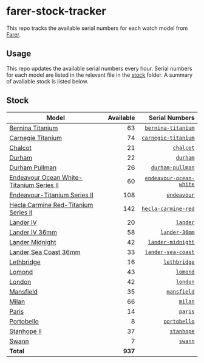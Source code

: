 # farer-stock-tracker

This repo tracks the available serial numbers for each watch model from [Farer](https://farer.com).

## Usage

This repo updates the available serial numbers every hour. Serial numbers for each model are listed in the relevant file in the [stock](./stock) folder. A summary of available stock is listed below.

## Stock

| Model | Available | Serial Numbers |
| ----- | --------: | -------------: |
| [Bernina Titanium](https://usd.farer.com/products/bernina-titanium) | 63 | [`bernina-titanium`](./stock/bernina-titanium) |
| [Carnegie Titanium](https://usd.farer.com/products/carnegie-titanium) | 74 | [`carnegie-titanium`](./stock/carnegie-titanium) |
| [Chalcot](https://usd.farer.com/products/chalcot) | 21 | [`chalcot`](./stock/chalcot) |
| [Durham](https://usd.farer.com/products/durham) | 22 | [`durham`](./stock/durham) |
| [Durham Pullman](https://usd.farer.com/products/durham-pullman) | 26 | [`durham-pullman`](./stock/durham-pullman) |
| [Endeavour Ocean White-Titanium Series II](https://usd.farer.com/products/endeavour-ocean-white) | 60 | [`endeavour-ocean-white`](./stock/endeavour-ocean-white) |
| [Endeavour-Titanium Series II](https://usd.farer.com/products/endeavour) | 108 | [`endeavour`](./stock/endeavour) |
| [Hecla Carmine Red-Titanium Series II](https://usd.farer.com/products/hecla-carmine-red) | 142 | [`hecla-carmine-red`](./stock/hecla-carmine-red) |
| [Lander IV](https://usd.farer.com/products/lander) | 20 | [`lander`](./stock/lander) |
| [Lander IV 36mm](https://usd.farer.com/products/lander-36mm) | 58 | [`lander-36mm`](./stock/lander-36mm) |
| [Lander Midnight](https://usd.farer.com/products/lander-midnight) | 42 | [`lander-midnight`](./stock/lander-midnight) |
| [Lander Sea Coast 36mm](https://usd.farer.com/products/lander-sea-coast) | 33 | [`lander-sea-coast`](./stock/lander-sea-coast) |
| [Lethbridge](https://usd.farer.com/products/lethbridge) | 16 | [`lethbridge`](./stock/lethbridge) |
| [Lomond](https://usd.farer.com/products/lomond) | 43 | [`lomond`](./stock/lomond) |
| [London](https://usd.farer.com/products/london) | 42 | [`london`](./stock/london) |
| [Mansfield](https://usd.farer.com/products/mansfield) | 35 | [`mansfield`](./stock/mansfield) |
| [Milan](https://usd.farer.com/products/milan) | 66 | [`milan`](./stock/milan) |
| [Paris](https://usd.farer.com/products/paris) | 14 | [`paris`](./stock/paris) |
| [Portobello](https://usd.farer.com/products/portobello) | 8 | [`portobello`](./stock/portobello) |
| [Stanhope II](https://usd.farer.com/products/stanhope) | 37 | [`stanhope`](./stock/stanhope) |
| [Swann](https://usd.farer.com/products/swann) | 7 | [`swann`](./stock/swann) |
| **Total** | **937** | |
